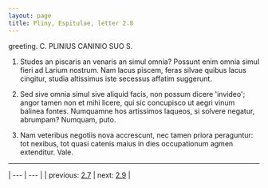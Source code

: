 ```yaml
---
layout: page
title: Pliny, Espitulae, letter 2.8
---
```


greeting. C. PLINIUS CANINIO SUO S.



1. Studes an piscaris an venaris an simul omnia? Possunt enim omnia simul fieri ad Larium nostrum. Nam lacus piscem, feras silvae quibus lacus cingitur, studia altissimus iste secessus affatim suggerunt.



2. Sed sive omnia simul sive aliquid facis, non possum dicere 'invideo'; angor tamen non et mihi licere, qui sic concupisco ut aegri vinum balinea fontes. Numquamne hos artissimos laqueos, si solvere negatur, abrumpam? Numquam, puto.



3. Nam veteribus negotiis nova accrescunt, nec tamen priora peraguntur: tot nexibus, tot quasi catenis maius in dies occupationum agmen extenditur. Vale.



---

| --- | --- |
| previous: [2.7](../2.7/) | next: [2.9](../2.9/) |